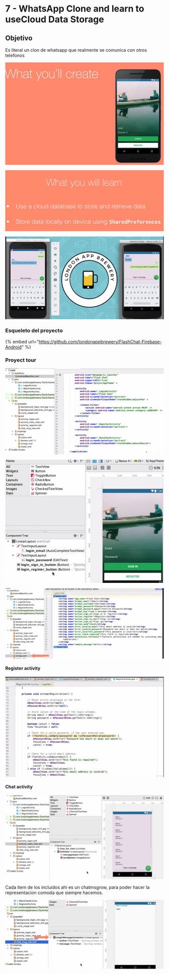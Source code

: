 # 7 -  WhatsApp Clone and learn to useCloud Data Storage

## Objetivo

Es literal un clon de whatsapp que realmente se comunica con otros telefonos

![](../../.gitbook/assets/imagen%20%28868%29.png)

![](../../.gitbook/assets/imagen%20%28888%29.png)

![](../../.gitbook/assets/imagen%20%28886%29.png)

### Esqueleto del proyecto

{% embed url="https://github.com/londonappbrewery/FlashChat-Firebase-Android" %}

### Proyect tour

![](../../.gitbook/assets/imagen%20%28827%29.png)

![](../../.gitbook/assets/imagen%20%28858%29.png)



![](../../.gitbook/assets/imagen%20%28883%29.png)

#### Register activity

![](../../.gitbook/assets/imagen%20%28862%29.png)

#### Chat activity

![](../../.gitbook/assets/imagen%20%28867%29.png)

Cada item de los incluidos ahi es un chatmsgrow, para poder hacer la representacion comoda que siempre hacemos.

![](../../.gitbook/assets/imagen%20%28832%29.png)

